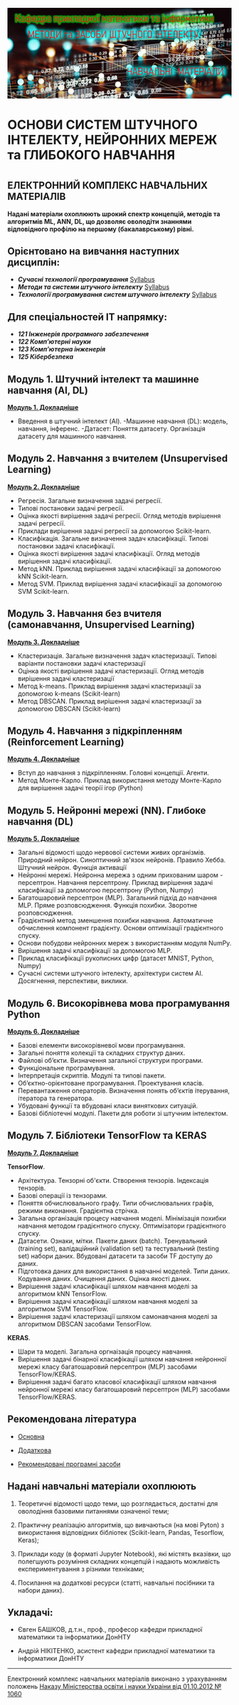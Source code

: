 

<p align="center">
<img src="/IMAGES/Titl_2_.jpg"></a>
</p>

<p align="center"><h1> ОСНОВИ СИСТЕМ ШТУЧНОГО ІНТЕЛЕКТУ, НЕЙРОННИХ МЕРЕЖ та ГЛИБОКОГО НАВЧАННЯ<h1></p>

<p align="center"><h2> ЕЛЕКТРОННИЙ КОМПЛЕКС НАВЧАЛЬНИХ МАТЕРІАЛІВ</h2></p>

**Надані матеріали охоплюють шрокий спектр концепцій, методів та алгоритмів ML, ANN, DL,  що дозволяє оволодіти знаннями відповідного профілю на першому (бакалаврському) рівні.**

<p align="center"><h2>Орієнтовано на вивчання наступних дисциплін:</h2></p>

- ***Сучасні технології програмування*** [Syllabus](/ADDONS/Syllabus_01_Prog_Tech.md)
- ***Методи та системи штучного інтелекту***  [Syllabus](/ADDONS/Syllabus_02_AI_ML.md)
- ***Технології програмування систем штучного інтелекту***  [Syllabus](/ADDONS/Syllabus_03_TF.md)

<p align="center"><h2>Для спеціальностей IT напрямку:</h2></p>

- ***121 Інженерія програмного забезпечення***
- ***122 Комп’ютерні науки***
- ***123 Комп’ютерна інженерія***
- ***125 Кібербезпека***

<summary> <h2>Модуль 1. Штучний інтелект та машинне навчання (AI, DL) </h2> </summary>

[**Модуль 1. Докладніше**](/Mod_01_/README_01.md)

- Введення в штучний інтелект (AI).
-Машинне навчання (DL): модель, навчання, інференс.
-Датасет: Поняття датасету. Організація датасету для машинного навчання.


<summary> <h2>Модуль 2. Навчання з вчителем (Unsupervised Learning) </h2> </summary>

[**Модуль 2. Докладніше**](/Mod_02_/README_02.md)

- Регресія. Загальне визначення  задачі регресії.
- Типові постановки задачі регресії.
- Оцінка якості вирішення задачі регресії. Огляд методів вирішення задачі регресії.
- Приклади вирішення задачі регресії за допомогою Scikit-learn.
- Класифікація. Загальне визначення задач класифікації. Типові постановки задачі класифікації.
- Оцінка якості вирішення задачі класифікації. Огляд методів вирішення задачі класифікації.
- Метод  kNN. Приклад вирішення задачі класифікації за допомогою kNN Scikit-learn.
- Метод  SVM. Приклад вирішення задачі класифікації за допомогою SVM Scikit-learn.

<summary> <h2>Модуль 3. Навчання без вчителя (самонавчання, Unsupervised Learning) </h2> </summary>

[**Модуль 3. Докладніше**](/Mod_03_/README_03.md)

- Кластеризація. Загальне визначення задач кластеризації. Типові варіанти постановки задачі кластеризації
- Оцінка якості вирішення задачі кластеризації. Огляд методів вирішення задачі кластеризації
- Метод k-means. Приклад вирішення задачі кластеризації за допомогою k-means (Scikit-learn)
- Метод DBSCAN. Приклад вирішення задачі кластеризації за допомогою DBSCAN (Scikit-learn)


<summary> <h2>Модуль 4. Навчання з підкріпленням (Reinforcement Learning) </h2> </summary>

[**Модуль 4. Докладніше**](/Mod_04_/README_04.md)

- Вступ до навчання з підкріпленням. Головні концепції. Агенти.
- Метод Монте-Карло. Приклад використання методу Монте-Карло для вирішення задачі теорії ігор (Python)

<summary> <h2>Модуль 5. Нейронні мережі (NN). Глибоке навчання (DL) </h2> </summary>

[**Модуль 5. Докладніше**](/Mod_05_/README_05.md)

- Загальні відомості щодо нервової системи живих організмів. Природний нейрон. Синоптичний зв'язок нейронів. Правило Хебба. Штучний нейрон. Функція активації
- Нейронні мережі. Нейронна мережа з одним прихованим шаром - персептрон.  Навчання персептрону. Приклад вирішення задачі класифікації за допомогою персептрону  (Python, Numpy)
- Багатошаровий персептрон (MLP). Загальний підхід до навчання MLP. Пряме розповсюдження. Функція похибки. Зворотне розповсюдження.
- Градієнтний метод зменшення похибки навчання. Автоматичне обчислення компонент градієнту. Основи оптимізації градієнтного спуску.
- Основи побудови нейронних мереж з використанням модуля NumPy.
- Вирішення задачі класифікації за допомогою MLP.
- Приклад класифікації рукописних цифр (датасет MNIST, Python, Numpy)
- Сучасні системи штучного інтелекту, архітектури систем AI. Досягнення, перспективи, виклики.

<summary><h2>Модуль 6. Високорівнева мова програмування Python</h2></summary>

[**Модуль 6. Докладніше**](/Mod_06_/README_06.md)

- Базові елементи високорівневої мови програмування.
- Загальні поняття колекції та складних структур даних.
- Файлові об’єкти. Визначення загальної структури програми.
- Функціональне програмування.
- Інтерпретація скриптів. Модулі та типові пакети.
- Об’єктно-орієнтоване програмування. Проектування класів.
- Перевантаження операторів. Визначення понять об’єктів ітерування, ітератора та генератора.
- Убудовані функції та вбудовані класи виняткових ситуацій.
- Базові бібліотечні модулі. Пакети для роботи зі штучним інтелектом.


<summary> <h2>Модуль 7. Бібліотеки TensorFlow та KERAS  </h2> </summary>

[**Модуль 7. Докладніше**](/Mod_07_/README_07.md)

**TensorFlow**.
- Архітектура. Тензорні  об'єкти. Створення тензорів. Індексація тензорів.
- Базові операції із тензорами.
- Поняття обчислювального графу. Типи обчислювальних графів, режими виконання. Градієнтна стрічка.
- Загальна організація процесу навчання моделі. Мінімізація похибки навчання методом градієнтного спуску. Оптимізатори градієнтного спуску.
- Датасети. Ознаки, мітки. Пакети даних (batch). Тренувальний (training set), валідаційний  (validation set) та тестувальний (testing set) набори даних. Вбудовані датасети та засоби TF доступу до даних.
- Підготовка даних для використання в навчанні моделей. Типи даних. Кодування даних. Очищення даних. Оцінка якості даних.
- Вирішення задачі класифікації шляхом навчання моделі за алгоритмом kNN TensorFlow.
- Вирішення задачі класифікації шляхом навчання моделі за алгоритмом SVM  TensorFlow.
- Вирішення задачі кластеризації шляхом самонавчання моделі за алгоритмом DBSCAN засобами TensorFlow.

**KERAS**.

- Шари та моделі. Загальна оргнаізація процесу навчання.
- Вирішення задачі бінарної класифікації шляхом навчання нейронної мережі класу багатошаровий персептрон (MLP) засобами TensorFlow/KERAS.
- Вирішення задачі багато класової класифікації шляхом навчання нейронної мережі класу багатошаровий персептрон (MLP) засобами TensorFlow/KERAS.



<p align="center"><h2> Рекомендована література </h2></p>

- [Основна](ADDONS/Lit_Main.md)

- [Додаткова](ADDONS/Lit_Add.md)

- [Рекомендовані програмні засоби](ADDONS/Prog_Sys.md)


<p align="center"><h2> Надані навчальні матеріали охоплюють </h2></p>

1. Теоретичні відомості щодо теми, що розглядається, достатні для оволодіння базовими питаннями означеної теми;

2. Практичну реалізацію алгоритмів, що вивчаються (на мові Pyton) з використання відповідних бібліотек (Scikit-learn, Pandas, Tesorflow, Keras);

3. Приклади коду (в форматі Jupyter Notebook), які містять вказівки, що полегшують розуміння складних концепцій і надають можливість експериментування з різними техніками;

4. Посилання на додаткові ресурси (статті, навчальні посібники та набори даних).

## Укладачі:
- Євген БАШКОВ, д.т.н., проф., професор кафедри прикладної математики та інформатики ДонНТУ

- Андрій НІКІТЕНКО, асистент кафедри прикладної математики та інформатики  ДонНТУ

----
Електронний комплекс навчальних матеріалів виконано з урахуванням положень [Наказу Міністерства освіти і науки Украіни від 01.10.2012 № 1060](https://zakon.rada.gov.ua/laws/show/z1695-12#Text)
